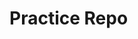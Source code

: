 <!--https://medium.com/echohub/write-simple-and-effective-markdown-tips-8e01fdddd70 -->

# Practice Repo
